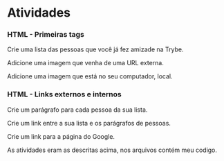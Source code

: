# Atividades

### HTML - Primeiras tags

<p>Crie uma lista das pessoas que você já fez amizade na Trybe.</p>
<p> Adicione uma imagem que venha de uma URL externa.</p>
<p> Adicione uma imagem que está no seu computador, local.</p>

### HTML - Links externos e internos

<p>Crie um parágrafo para cada pessoa da sua lista.</p>
<p>Crie um link entre a sua lista e os parágrafos de pessoas.</p>
<p>Crie um link para a página do Google.</p>

As atividades eram as descritas acima, nos arquivos contém meu codigo.
